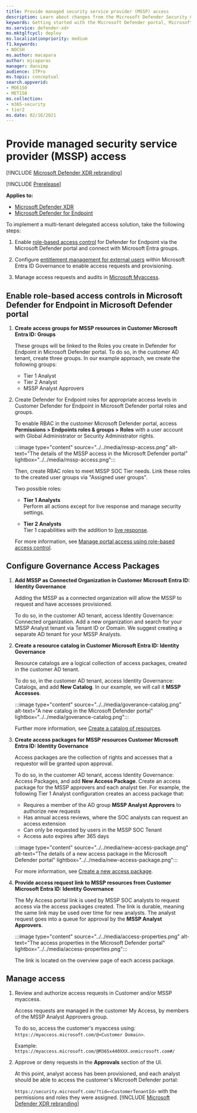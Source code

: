 ```yaml
---
title: Provide managed security service provider (MSSP) access
description: Learn about changes from the Microsoft Defender Security Center to the Microsoft Defender portal
keywords: Getting started with the Microsoft Defender portal, Microsoft Defender for Office 365, Microsoft Defender for Endpoint, MDO, MDE, single pane of glass, converged portal, security portal, defender security portal
ms.service: defender-xdr
ms.mktglfcycl: deploy
ms.localizationpriority: medium
f1.keywords:
- NOCSH
ms.author: macapara
author: mjcaparas
manager: dansimp
audience: ITPro
ms.topic: conceptual
search.appverid: 
- MOE150
- MET150
ms.collection: 
- m365-security
- tier2 
ms.date: 02/16/2021
---
```


# Provide managed security service provider (MSSP) access 

[!INCLUDE [Microsoft Defender XDR rebranding](../includes/microsoft-defender.md)]

[!INCLUDE [Prerelease](../includes/prerelease.md)]

**Applies to:**

- [Microsoft Defender XDR](microsoft-365-defender.md)
- [Microsoft Defender for Endpoint](https://go.microsoft.com/fwlink/p/?linkid=2154037)

To implement a multi-tenant delegated access solution, take the following steps:

1. Enable [role-based access control](/microsoft-365/security/defender-endpoint/rbac) for Defender for Endpoint via the Microsoft Defender portal and connect with Microsoft Entra groups.

2. Configure [entitlement management for external users](/azure/active-directory/governance/entitlement-management-external-users) within Microsoft Entra ID Governance to enable access requests and provisioning.

3. Manage access requests and audits in [Microsoft Myaccess](/azure/active-directory/governance/entitlement-management-request-approve).

<a name='enable-role-based-access-controls-in-microsoft-defender-for-endpoint-in-microsoft-365-defender-portal'></a>

## Enable role-based access controls in Microsoft Defender for Endpoint in Microsoft Defender portal

1. **Create access groups for MSSP resources in Customer Microsoft Entra ID: Groups**

    These groups will be linked to the Roles you create in Defender for Endpoint in Microsoft Defender portal. To do so, in the customer AD tenant, create three groups. In our example approach, we create the following groups:

    - Tier 1 Analyst
    - Tier 2 Analyst
    - MSSP Analyst Approvers  

2. Create Defender for Endpoint roles for appropriate access levels in Customer Defender for Endpoint in Microsoft Defender portal roles and groups.

    To enable RBAC in the customer Microsoft Defender portal, access **Permissions >  Endpoints roles & groups > Roles** with a user account with Global Administrator or Security Administrator rights.

    :::image type="content" source="../../media/mssp-access.png" alt-text="The details of the MSSP access in the Microsoft Defender portal" lightbox="../../media/mssp-access.png":::

    Then, create RBAC roles to meet MSSP SOC Tier needs. Link these roles to the created user groups via "Assigned user groups".

    Two possible roles:

    - **Tier 1 Analysts** <br>
      Perform all actions except for live response and manage security settings.

    - **Tier 2 Analysts** <br>
      Tier 1 capabilities with the addition to [live response](/microsoft-365/security/defender-endpoint/live-response).

    For more information, see [Manage portal access using role-based access control](/microsoft-365/security/defender-endpoint/rbac).

## Configure Governance Access Packages

1. **Add MSSP as Connected Organization in Customer Microsoft Entra ID: Identity Governance**

    Adding the MSSP as a connected organization will allow the MSSP to request and have accesses provisioned. 

    To do so, in the customer AD tenant, access Identity Governance: Connected organization. Add a new organization and search for your MSSP Analyst tenant via Tenant ID or Domain. We suggest creating a separate AD tenant for your MSSP Analysts.

2. **Create a resource catalog in Customer Microsoft Entra ID: Identity Governance**

    Resource catalogs are a logical collection of access packages, created in the customer AD tenant.

    To do so, in the customer AD tenant,  access Identity Governance: Catalogs, and add **New Catalog**. In our example, we will call it **MSSP Accesses**.

    :::image type="content" source="../../media/goverance-catalog.png" alt-text="A new catalog in the Microsoft Defender portal" lightbox="../../media/goverance-catalog.png":::


    Further more information, see [Create a catalog of resources](/azure/active-directory/governance/entitlement-management-catalog-create).

3. **Create access packages for MSSP resources Customer Microsoft Entra ID: Identity Governance**

    Access packages are the collection of rights and accesses that a requestor will be granted upon approval. 

    To do so, in the customer AD tenant, access Identity Governance: Access Packages, and add **New Access Package**. Create an access package for the MSSP approvers and each analyst tier. For example, the following Tier 1 Analyst configuration creates an access package that:

    - Requires a member of the AD group **MSSP Analyst Approvers** to authorize new requests
    - Has annual access reviews, where the SOC analysts can request an access extension
    - Can only be requested by users in the MSSP SOC Tenant
    - Access auto expires after 365 days

    :::image type="content" source="../../media/new-access-package.png" alt-text="The details of a new access package in the Microsoft Defender portal" lightbox="../../media/new-access-package.png":::

    For more information, see [Create a new access package](/azure/active-directory/governance/entitlement-management-access-package-create).

4. **Provide access request link to MSSP resources from Customer Microsoft Entra ID: Identity Governance**

    The My Access portal link is used by MSSP SOC analysts to request access via the access packages created. The link is durable, meaning the same link may be used over time for new analysts. The analyst request goes into a queue for approval by the **MSSP Analyst Approvers**.

    :::image type="content" source="../../media/access-properties.png" alt-text="The access properties in the Microsoft Defender portal" lightbox="../../media/access-properties.png":::

    The link is located on the overview page of each access package.

## Manage access

1. Review and authorize access requests in Customer and/or MSSP myaccess.

    Access requests are managed in the customer My Access, by members of the MSSP Analyst Approvers group.

    To do so, access the customer's myaccess using: `https://myaccess.microsoft.com/@<Customer Domain>`.

    Example: `https://myaccess.microsoft.com/@M365x440XXX.onmicrosoft.com#/`

2. Approve or deny requests in the **Approvals** section of the UI.

     At this point, analyst access has been provisioned, and each analyst should be able to access the customer's Microsoft Defender portal:

    `https://security.microsoft.com/?tid=<CustomerTenantId>` with the permissions and roles they were assigned.
[!INCLUDE [Microsoft Defender XDR rebranding](../includes/defender-m3d-techcommunity.md)]
